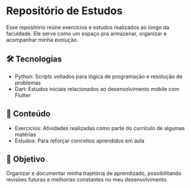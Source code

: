 # Repositório de Estudos
Esse repositório reúne exercícios e estudos realizados ao longo da faculdade. Ele serve como um espaço pra armazenar, organizar e acompanhar minha evolução. 

## 🛠️ Tecnologias
- Python: Scripts voltados para lógica de programação e resolução de problemas
- Dart: Estudos iniciais relacionados ao desenvolvimento mobile com Flutter

## 📂 Conteúdo
- Exercícios: Atividades realizadas como parte do currículo de algumas matérias
- Estudos: Para reforçar conceitos aprendidos em aula

## 🎯 Objetivo
Organizar e documentar minha trajetória de aprendizado, possibilitando revisões futuras e melhorias constantes no meu desenvolvimento.
